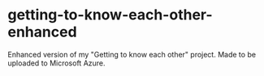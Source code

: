 # getting-to-know-each-other-enhanced
Enhanced version of my "Getting to know each other" project. Made to be uploaded to Microsoft Azure.
